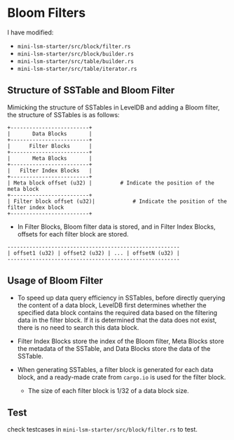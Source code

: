 # Bloom Filters

I have modified:
- `mini-lsm-starter/src/block/filter.rs`
- `mini-lsm-starter/src/block/builder.rs`
- `mini-lsm-starter/src/table/builder.rs`
- `mini-lsm-starter/src/table/iterator.rs`

## Structure of SSTable and Bloom Filter

Mimicking the structure of SSTables in LevelDB and adding a Bloom filter, the structure of SSTables is as follows:

```shell
+-------------------------+
|       Data Blocks       |
+-------------------------+
|      Filter Blocks      |
+-------------------------+
|       Meta Blocks       |
+-------------------------+
|   Filter Index Blocks   |
+-------------------------+
| Meta block offset (u32) |			# Indicate the position of the meta block
+-------------------------+
| Filter block offset (u32)|			# Indicate the position of the filter index block
+-------------------------+
```

- In Filter Blocks, Bloom filter data is stored, and in Filter Index Blocks, offsets for each filter block are stored.

```plaintext
-------------------------------------------------------
| offset1 (u32) | offset2 (u32) | ... | offsetN (u32) |
-------------------------------------------------------
```

## Usage of Bloom Filter

- To speed up data query efficiency in SSTables, before directly querying the content of a data block, LevelDB first determines whether the specified data block contains the required data based on the filtering data in the filter block. If it is determined that the data does not exist, there is no need to search this data block.
- Filter Index Blocks store the index of the Bloom filter, Meta Blocks store the metadata of the SSTable, and Data Blocks store the data of the SSTable.

- When generating SSTables, a filter block is generated for each data block, and a ready-made crate from `cargo.io` is used for the filter block.
    - The size of each filter block is 1/32 of a data block size.

## Test
check testcases in `mini-lsm-starter/src/block/filter.rs` to test.
